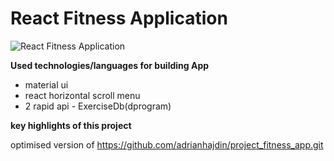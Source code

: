 # React Fitness Application

![React Fitness Application](https://i.ibb.co/Yt9spGc/image.png)

**Used technologies/languages for building App**
- material ui
- react horizontal scroll menu
- 2 rapid api - ExerciseDb(dprogram)

**key highlights of this project**

optimised version of https://github.com/adrianhajdin/project_fitness_app.git
